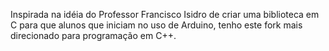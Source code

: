Inspirada na idéia do Professor Francisco Isidro de criar uma biblioteca em C para que alunos que iniciam no uso de Arduino, tenho este fork mais direcionado para programação em C++.
